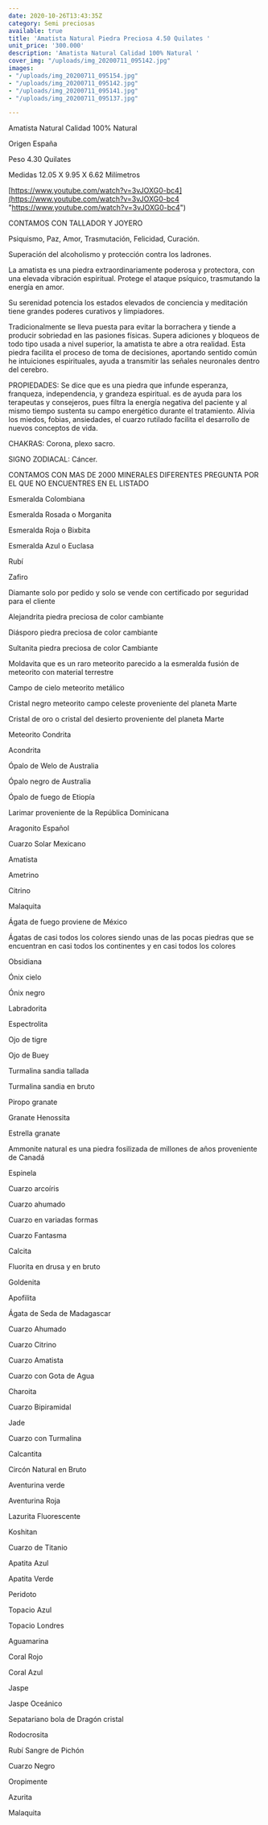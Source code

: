 ```yaml
---
date: 2020-10-26T13:43:35Z
category: Semi preciosas
available: true
title: 'Amatista Natural Piedra Preciosa 4.50 Quilates '
unit_price: '300.000'
description: 'Amatista Natural Calidad 100% Natural '
cover_img: "/uploads/img_20200711_095142.jpg"
images:
- "/uploads/img_20200711_095154.jpg"
- "/uploads/img_20200711_095142.jpg"
- "/uploads/img_20200711_095141.jpg"
- "/uploads/img_20200711_095137.jpg"

---
```

Amatista Natural Calidad 100% Natural 

Origen España

Peso 4.30 Quilates 

Medidas 12.05 X 9.95 X 6.62 Milímetros 

[https://www.youtube.com/watch?v=3vJOXG0-bc4](https://www.youtube.com/watch?v=3vJOXG0-bc4 "https://www.youtube.com/watch?v=3vJOXG0-bc4")

CONTAMOS CON TALLADOR Y JOYERO

Psiquismo, Paz, Amor, Trasmutación, Felicidad, Curación.

Superación del alcoholismo y protección contra los ladrones.

La amatista es una piedra extraordinariamente poderosa y protectora, con una elevada vibración espiritual. Protege el ataque psíquico, trasmutando la energía en amor.

Su serenidad potencia los estados elevados de conciencia y meditación tiene grandes poderes curativos y limpiadores. 

Tradicionalmente se lleva puesta para evitar la borrachera y tiende a producir sobriedad en las pasiones físicas. Supera adiciones y bloqueos de todo tipo usada a nivel superior, la amatista te abre a otra realidad. Esta piedra facilita el proceso de toma de decisiones, aportando sentido común he intuiciones espirituales, ayuda a transmitir las señales neuronales dentro del cerebro.

PROPIEDADES: Se dice que es una piedra que infunde esperanza, franqueza, independencia, y grandeza espiritual. es de ayuda para los terapeutas y consejeros, pues filtra la energía negativa del paciente y al mismo tiempo sustenta su campo energético durante el tratamiento. Alivia los miedos, fobias, ansiedades, el cuarzo rutilado facilita el desarrollo de nuevos conceptos de vida.

CHAKRAS: Corona, plexo sacro.

SIGNO ZODIACAL: Cáncer.

CONTAMOS CON MAS DE 2000 MINERALES DIFERENTES PREGUNTA POR EL QUE NO ENCUENTRES EN EL LISTADO

Esmeralda Colombiana 

Esmeralda Rosada o Morganita

Esmeralda Roja o Bixbita

Esmeralda Azul o Euclasa 

Rubí 

Zafiro 

Diamante solo por pedido y solo se vende con certificado por seguridad para el cliente

Alejandrita piedra preciosa de color cambiante 

Diásporo piedra preciosa de color cambiante 

Sultanita piedra preciosa de color Cambiante 

Moldavita que es un raro meteorito parecido a la esmeralda fusión de meteorito con material terrestre 

Campo de cielo meteorito metálico 

Cristal negro meteorito campo celeste proveniente del planeta Marte 

Cristal de oro o cristal del desierto proveniente del planeta Marte 

Meteorito Condrita 

Acondrita 

Ópalo de Welo de Australia 

Ópalo negro de Australia 

Ópalo de fuego de Etiopía 

Larimar proveniente de la República Dominicana 

Aragonito Español 

Cuarzo Solar Mexicano 

Amatista 

Ametrino 

Citrino 

Malaquita 

Ágata de fuego proviene de México 

Ágatas de casi todos los colores siendo unas de las pocas piedras que se encuentran en casi todos los continentes y en casi todos los colores 

Obsidiana 

Ónix cielo 

Ónix negro 

Labradorita 

Espectrolita

Ojo de tigre 

Ojo de Buey

Turmalina sandia tallada 

Turmalina sandia en bruto 

Piropo granate 

Granate Henossita

Estrella granate 

Ammonite natural es una piedra fosilizada de millones de años proveniente de Canadá 

Espinela 

Cuarzo arcoíris 

Cuarzo ahumado 

Cuarzo en variadas formas 

Cuarzo Fantasma 

Calcita 

Fluorita en drusa y en bruto 

Goldenita 

Apofilita 

Ágata de Seda de Madagascar 

Cuarzo Ahumado 

Cuarzo Citrino 

Cuarzo Amatista 

Cuarzo con Gota de Agua 

Charoita 

Cuarzo Bipiramidal 

Jade 

Cuarzo con Turmalina

Calcantita

Circón Natural en Bruto

Aventurina verde 

Aventurina Roja

Lazurita Fluorescente 

Koshitan

Cuarzo de Titanio

Apatita Azul 

Apatita Verde 

Peridoto

Topacio Azul

Topacio Londres

Aguamarina 

Coral Rojo 

Coral Azul 

Jaspe 

Jaspe Oceánico 

Sepatariano bola de Dragón cristal 

Rodocrosita 

Rubí Sangre de Pichón 

Cuarzo Negro 

Oropimente 

Azurita 

Malaquita